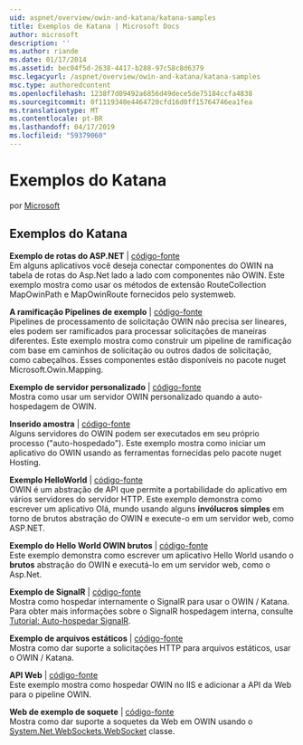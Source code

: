 ```yaml
---
uid: aspnet/overview/owin-and-katana/katana-samples
title: Exemplos de Katana | Microsoft Docs
author: microsoft
description: ''
ms.author: riande
ms.date: 01/17/2014
ms.assetid: bec04f5d-2638-4417-b288-97c58c8d6379
msc.legacyurl: /aspnet/overview/owin-and-katana/katana-samples
msc.type: authoredcontent
ms.openlocfilehash: 1238f7d09492a6856d49dece5de75184ccfa4838
ms.sourcegitcommit: 0f1119340e4464720cfd16d0ff15764746ea1fea
ms.translationtype: MT
ms.contentlocale: pt-BR
ms.lasthandoff: 04/17/2019
ms.locfileid: "59379060"
---
```

# <a name="katana-samples"></a>Exemplos do Katana

por [Microsoft](https://github.com/microsoft)

## <a name="katana-samples"></a>Exemplos do Katana

**Exemplo de rotas do ASP.NET** | [código-fonte](https://github.com/aspnet/samples/tree/master/samples/aspnet/Katana/AspNetRoutes)  
Em alguns aplicativos você deseja conectar componentes do OWIN na tabela de rotas do Asp.Net lado a lado com componentes não OWIN. Este exemplo mostra como usar os métodos de extensão RouteCollection MapOwinPath e MapOwinRoute fornecidos pelo systemweb.

**A ramificação Pipelines de exemplo** | [código-fonte](https://github.com/aspnet/samples/tree/master/samples/aspnet/Katana/BranchingPipelines)  
Pipelines de processamento de solicitação OWIN não precisa ser lineares, eles podem ser ramificados para processar solicitações de maneiras diferentes. Este exemplo mostra como construir um pipeline de ramificação com base em caminhos de solicitação ou outros dados de solicitação, como cabeçalhos. Esses componentes estão disponíveis no pacote nuget Microsoft.Owin.Mapping.

**Exemplo de servidor personalizado** | [código-fonte](https://github.com/aspnet/samples/tree/master/samples/aspnet/Katana/CustomServer)   
Mostra como usar um servidor OWIN personalizado quando a auto-hospedagem de OWIN.

**Inserido amostra** | [código-fonte](https://github.com/aspnet/samples/tree/master/samples/aspnet/Katana/Embedded)  
Alguns servidores do OWIN podem ser executados em seu próprio processo (&quot;auto-hospedado&quot;). Este exemplo mostra como iniciar um aplicativo do OWIN usando as ferramentas fornecidas pelo pacote nuget Hosting.

**Exemplo HelloWorld** | [código-fonte](https://github.com/aspnet/samples/tree/master/samples/aspnet/Katana/HelloWorld)  
OWIN é um abstração de API que permite a portabilidade do aplicativo em vários servidores do servidor HTTP. Este exemplo demonstra como escrever um aplicativo Olá, mundo usando alguns **invólucros simples** em torno de brutos abstração do OWIN e execute-o em um servidor web, como ASP.NET.

**Exemplo do Hello World OWIN brutos** | [código-fonte](https://github.com/aspnet/samples/tree/master/samples/aspnet/Katana/HelloWorldRawOwin)  
Este exemplo demonstra como escrever um aplicativo Hello World usando o **brutos** abstração do OWIN e executá-lo em um servidor web, como o Asp.Net.

**Exemplo de SignalR** | [código-fonte](https://github.com/aspnet/samples/tree/master/samples/aspnet/Katana/SignalR)  
Mostra como hospedar internamente o SignalR para usar o OWIN / Katana. Para obter mais informações sobre o SignalR hospedagem interna, consulte [Tutorial: Auto-hospedar SignalR](../../../signalr/overview/deployment/tutorial-signalr-self-host.md).

**Exemplo de arquivos estáticos** | [código-fonte](https://github.com/aspnet/samples/tree/master/samples/aspnet/Katana/StaticFilesSample)   
Mostra como dar suporte a solicitações HTTP para arquivos estáticos, usar o OWIN / Katana.

**API Web** | [código-fonte](https://github.com/aspnet/samples/tree/master/samples/aspnet/Katana/WebApi)   
Este exemplo mostra como hospedar OWIN no IIS e adicionar a API da Web para o pipeline OWIN.

**Web de exemplo de soquete** | [código-fonte](https://github.com/aspnet/samples/tree/master/samples/aspnet/Katana/WebSocketSample)   
Mostra como dar suporte a soquetes da Web em OWIN usando o [System.Net.WebSockets.WebSocket](https://msdn.microsoft.com/library/system.net.websockets.websocket(v=vs.110).aspx) classe.

